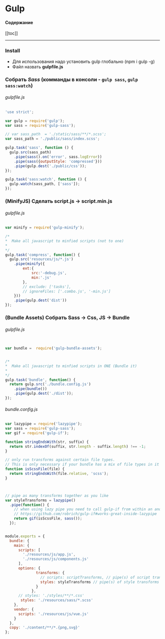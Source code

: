 # Gulp 
####  Содержание 
[[toc]]

--- 

### Install
* Для использования надо установить gulp глобально (npm i gulp -g)
* Файл назвать **gulpfile.js**


### Собрать *Sass* (комманды в консоли - `gulp sass`, `gulp sass:watch`)
###### gulpfile.js
```js
'use strict';

var gulp = require('gulp');
var sass = require('gulp-sass');

// var sass_path  = './static/sass/**/*.scss';
var sass_path = './public/sass/index.scss';

gulp.task('sass', function () {
  gulp.src(sass_path)
    .pipe(sass().on('error', sass.logError))
    .pipe(sass({outputStyle: 'compressed'}))
    .pipe(gulp.dest('./public/css'));
});

gulp.task('sass:watch', function () {
  gulp.watch(sass_path, ['sass']);
});

```


### (MinifyJS) Сделать script.js -> script.min.js
###### gulpfile.js
```js
var minify = require('gulp-minify');

/*
*  Make all javascript to minfied scripts (not to one)
*
*/
gulp.task('compress', function() {
  gulp.src('resources/js/*.js')
    .pipe(minify({
        ext:{
            src:'-debug.js',
            min:'.js'
        },
        // exclude: ['tasks'],
        // ignoreFiles: ['.combo.js', '-min.js']
    }))
    .pipe(gulp.dest('dist'))
});
```

### (Bundle Assets) Собрать Sass -> Сss, JS -> Bundle
###### gulpfile.js
```js

var bundle =  require('gulp-bundle-assets');


/*
*  Make all javascript to minfied scripts in ONE (Bundle it)
*
*/
gulp.task('bundle', function() {
  return gulp.src('./bundle.config.js')
    .pipe(bundle())
    .pipe(gulp.dest('./dist'));
});
```

###### bundle.config.js
```js
var lazypipe = require('lazypipe');
var sass = require('gulp-sass');
var gif = require('gulp-if');

function stringEndsWith(str, suffix) {
  return str.indexOf(suffix, str.length - suffix.length) !== -1;
}

// only run transforms against certain file types.
// This is only necessary if your bundle has a mix of file types in it
function isScssFile(file) {
  return stringEndsWith(file.relative, 'scss');
}



// pipe as many transforms together as you like
var styleTransforms = lazypipe()
  .pipe(function() {
    // when using lazy pipe you need to call gulp-if from within an anonymous func
    // https://github.com/robrich/gulp-if#works-great-inside-lazypipe
    return gif(isScssFile, sass());
  });


module.exports = {
  bundle: {
    main: {
      scripts: [
        './resources/js/app.js',
        './resources/js/components.js'
      ],
      options: {
              transforms: {
                // scripts: scriptTransforms, // pipe(s) of script transforms
                styles: styleTransforms // pipe(s) of style transforms
              }
            },
      // styles: './styles/**/*.css'
       styles: './resources/sass/*.scss'
    },
    vendor: {
      scripts: './resources/js/vue.js'
    }
  },
  copy: './content/**/*.{png,svg}'
};


```
